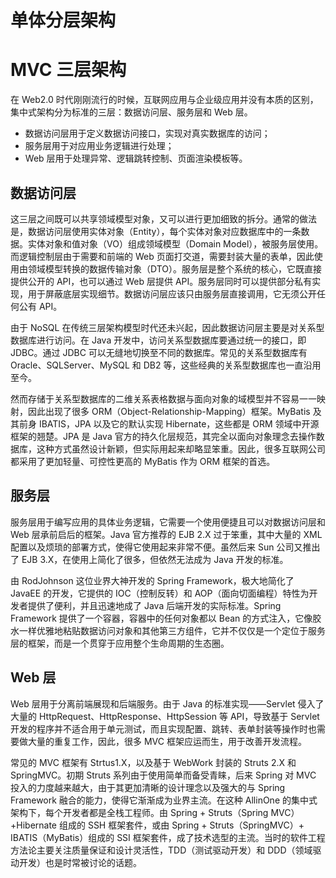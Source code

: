 # 单体分层架构

# MVC 三层架构

在 Web2.0 时代刚刚流行的时候，互联网应用与企业级应用并没有本质的区别，集中式架构分为标准的三层：数据访问层、服务层和 Web 层。

- 数据访问层用于定义数据访问接口，实现对真实数据库的访问；
- 服务层用于对应用业务逻辑进行处理；
- Web 层用于处理异常、逻辑跳转控制、页面渲染模板等。

## 数据访问层

这三层之间既可以共享领域模型对象，又可以进行更加细致的拆分。通常的做法是，数据访问层使用实体对象（Entity），每个实体对象对应数据库中的一条数据。实体对象和值对象（VO）组成领域模型（Domain Model），被服务层使用。而逻辑控制层由于需要和前端的 Web 页面打交道，需要封装大量的表单，因此使用由领域模型转换的数据传输对象（DTO）。服务层是整个系统的核心，它既直接提供公开的 API，也可以通过 Web 层提供 API。服务层同时可以提供部分私有实现，用于屏蔽底层实现细节。数据访问层应该只由服务层直接调用，它无须公开任何公有 API。

由于 NoSQL 在传统三层架构模型时代还未兴起，因此数据访问层主要是对关系型数据库进行访问。在 Java 开发中，访问关系型数据库要通过统一的接口，即 JDBC。通过 JDBC 可以无缝地切换至不同的数据库。常见的关系型数据库有 Oracle、SQLServer、MySQL 和 DB2 等，这些经典的关系型数据库也一直沿用至今。

然而存储于关系型数据库的二维关系表格数据与面向对象的域模型并不容易一一映射，因此出现了很多 ORM（Object-Relationship-Mapping）框架。MyBatis 及其前身 IBATIS，JPA 以及它的默认实现 Hibernate，这些都是 ORM 领域中开源框架的翘楚。JPA 是 Java 官方的持久化层规范，其完全以面向对象理念去操作数据库，这种方式虽然设计新颖，但实际用起来却略显笨重。因此，很多互联网公司都采用了更加轻量、可控性更高的 MyBatis 作为 ORM 框架的首选。

## 服务层

服务层用于编写应用的具体业务逻辑，它需要一个使用便捷且可以对数据访问层和 Web 层承前启后的框架。Java 官方推荐的 EJB 2.X 过于笨重，其中大量的 XML 配置以及烦琐的部署方式，使得它使用起来非常不便。虽然后来 Sun 公司又推出了 EJB 3.X，在使用上简化了很多，但依然无法成为 Java 开发的标准。

由 RodJohnson 这位业界大神开发的 Spring Framework，极大地简化了 JavaEE 的开发，它提供的 IOC（控制反转）和 AOP（面向切面编程）特性为开发者提供了便利，并且迅速地成了 Java 后端开发的实际标准。Spring Framework 提供了一个容器，容器中的任何对象都以 Bean 的方式注入，它像胶水一样优雅地粘贴数据访问对象和其他第三方组件，它并不仅仅是一个定位于服务层的框架，而是一个贯穿于应用整个生命周期的生态圈。

## Web 层

Web 层用于分离前端展现和后端服务。由于 Java 的标准实现——Servlet 侵入了大量的 HttpRequest、HttpResponse、HttpSession 等 API，导致基于 Servlet 开发的程序并不适合用于单元测试，而且实现配置、跳转、表单封装等操作时也需要做大量的重复工作，因此，很多 MVC 框架应运而生，用于改善开发流程。

常见的 MVC 框架有 Strtus1.X，以及基于 WebWork 封装的 Struts 2.X 和 SpringMVC。初期 Struts 系列由于使用简单而备受青睐，后来 Spring 对 MVC 投入的力度越来越大，由于其更加清晰的设计理念以及强大的与 Spring Framework 融合的能力，使得它渐渐成为业界主流。在这种 AllinOne 的集中式架构下，每个开发者都是全栈工程师。由 Spring + Struts（Spring MVC）+Hibernate 组成的 SSH 框架套件，或由 Spring + Struts（SpringMVC）+ IBATIS（MyBatis）组成的 SSI 框架套件，成了技术选型的主流。当时的软件工程方法论主要关注质量保证和设计灵活性，TDD（测试驱动开发）和 DDD（领域驱动开发）也是时常被讨论的话题。
